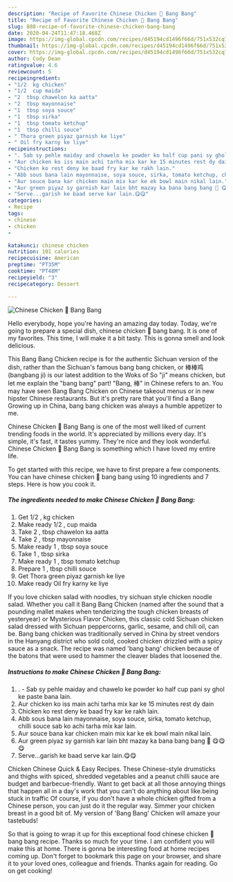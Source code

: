 ```yaml
---
description: "Recipe of Favorite Chinese Chicken 🐔 Bang Bang"
title: "Recipe of Favorite Chinese Chicken 🐔 Bang Bang"
slug: 888-recipe-of-favorite-chinese-chicken-bang-bang
date: 2020-04-24T11:47:18.468Z
image: https://img-global.cpcdn.com/recipes/d45194cd1496f66d/751x532cq70/chinese-chicken-🐔-bang-bang-recipe-main-photo.jpg
thumbnail: https://img-global.cpcdn.com/recipes/d45194cd1496f66d/751x532cq70/chinese-chicken-🐔-bang-bang-recipe-main-photo.jpg
cover: https://img-global.cpcdn.com/recipes/d45194cd1496f66d/751x532cq70/chinese-chicken-🐔-bang-bang-recipe-main-photo.jpg
author: Cody Dean
ratingvalue: 4.6
reviewcount: 5
recipeingredient:
- "1/2  kg chicken"
- "1/2  cup maida"
- "2  tbsp chawelon ka aatta"
- "2  tbsp mayonnaise"
- "1  tbsp soya souce"
- "1  tbsp sirka"
- "1  tbsp tomato ketchup"
- "1  tbsp chilli souce"
- " Thora green piyaz garnish ke liye"
- " Oil fry karny ke liye"
recipeinstructions:
- ". Sab sy pehle maiday and chawelo ke powder ko half cup pani sy ghol ke paste bana lain."
- "Aur chicken ko iss main achi tarha mix kar ke 15 minutes rest dy dain"
- "Chicken ko rest deny ke baad fry kar ke rakh lain."
- "Abb sous bana lain mayonnaise, soya souce, sirka, tomato ketchup, chilli souce sab ko achi tarha mix kar lain."
- "Aur souce bana kar chicken main mix kar ke ek bowl main nikal lain."
- "Aur green piyaz sy garnish kar lain bht mazay ka bana bang bang 🐔 😋😋😋"
- "Serve...garish ke baad serve kar lain.😋😋"
categories:
- Recipe
tags:
- chinese
- chicken
- 

katakunci: chinese chicken  
nutrition: 101 calories
recipecuisine: American
preptime: "PT35M"
cooktime: "PT48M"
recipeyield: "3"
recipecategory: Dessert

---
```



![Chinese Chicken 🐔 Bang Bang](https://img-global.cpcdn.com/recipes/d45194cd1496f66d/751x532cq70/chinese-chicken-🐔-bang-bang-recipe-main-photo.jpg)

Hello everybody, hope you're having an amazing day today. Today, we're going to prepare a special dish, chinese chicken 🐔 bang bang. It is one of my favorites. This time, I will make it a bit tasty. This is gonna smell and look delicious.

This Bang Bang Chicken recipe is for the authentic Sichuan version of the dish, rather than the Sichuan&#39;s famous bang bang chicken, or 棒棒鸡 (bangbang ji) is our latest addition to the Woks of So &#34;ji&#34; means chicken, but let me explain the &#34;bang bang&#34; part! &#34;Bang, 棒&#34; in Chinese refers to an. You may have seen Bang Bang Chicken on Chinese takeout menus or in new hipster Chinese restaurants. But it&#39;s pretty rare that you&#39;ll find a Bang Growing up in China, bang bang chicken was always a humble appetizer to me.

Chinese Chicken 🐔 Bang Bang is one of the most well liked of current trending foods in the world. It's appreciated by millions every day. It's simple, it's fast, it tastes yummy. They're nice and they look wonderful. Chinese Chicken 🐔 Bang Bang is something which I have loved my entire life.


To get started with this recipe, we have to first prepare a few components. You can have chinese chicken 🐔 bang bang using 10 ingredients and 7 steps. Here is how you cook it.

<!--inarticleads1-->

##### The ingredients needed to make Chinese Chicken 🐔 Bang Bang:

1. Get 1/2 , kg chicken
1. Make ready 1/2 , cup maida
1. Take 2 , tbsp chawelon ka aatta
1. Take 2 , tbsp mayonnaise
1. Make ready 1 , tbsp soya souce
1. Take 1 , tbsp sirka
1. Make ready 1 , tbsp tomato ketchup
1. Prepare 1 , tbsp chilli souce
1. Get  Thora green piyaz garnish ke liye
1. Make ready  Oil fry karny ke liye


If you love chicken salad with noodles, try sichuan style chicken noodle salad. Whether you call it Bang Bang Chicken (named after the sound that a pounding mallet makes when tenderizing the tough chicken breasts of yesteryear) or Mysterious Flavor Chicken, this classic cold Sichuan chicken salad dressed with Sichuan peppercorns, garlic, sesame, and chili oil, can be. Bang bang chicken was traditionally served in China by street vendors in the Hanyang district who sold cold, cooked chicken drizzled with a spicy sauce as a snack. The recipe was named &#39;bang bang&#39; chicken because of the batons that were used to hammer the cleaver blades that loosened the. 

<!--inarticleads2-->

##### Instructions to make Chinese Chicken 🐔 Bang Bang:

1. . - Sab sy pehle maiday and chawelo ke powder ko half cup pani sy ghol ke paste bana lain.
1. Aur chicken ko iss main achi tarha mix kar ke 15 minutes rest dy dain
1. Chicken ko rest deny ke baad fry kar ke rakh lain.
1. Abb sous bana lain mayonnaise, soya souce, sirka, tomato ketchup, chilli souce sab ko achi tarha mix kar lain.
1. Aur souce bana kar chicken main mix kar ke ek bowl main nikal lain.
1. Aur green piyaz sy garnish kar lain bht mazay ka bana bang bang 🐔 😋😋😋
1. Serve...garish ke baad serve kar lain.😋😋


Chicken Chinese Quick &amp; Easy Recipes. These Chinese-style drumsticks and thighs with spiced, shredded vegetables and a peanut chilli sauce are budget and barbecue-friendly. Want to get back at all those annoying things that happen all in a day&#39;s work that you can&#39;t do anything about like.being stuck in traffic Of course, if you don&#39;t have a whole chicken gifted from a Chinese person, you can just do it the regular way. Simmer your chicken breast in a good bit of. My version of &#39;Bang Bang&#39; Chicken will amaze your tastebuds! 

So that is going to wrap it up for this exceptional food chinese chicken 🐔 bang bang recipe. Thanks so much for your time. I am confident you will make this at home. There is gonna be interesting food at home recipes coming up. Don't forget to bookmark this page on your browser, and share it to your loved ones, colleague and friends. Thanks again for reading. Go on get cooking!
